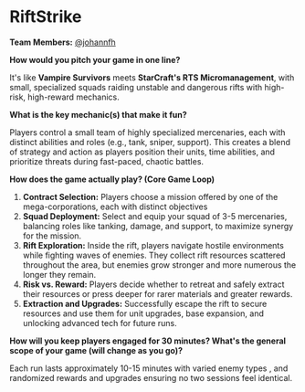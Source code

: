 # RiftStrike

**Team Members:** [@johannfh](https://github/johannfh)

**How would you pitch your game in one line?**

It's like **Vampire Survivors** meets **StarCraft's RTS Micromanagement**, with small, specialized squads raiding unstable and dangerous rifts with high-risk, high-reward mechanics.

**What is the key mechanic(s) that make it fun?**

Players control a small team of highly specialized mercenaries, each with distinct abilities and roles (e.g., tank, sniper, support). <!-- I will expand on the special types later, this is just the gist idea right now -->
This creates a blend of strategy and action as players position their units, time abilities, and prioritize threats during fast-paced, chaotic battles. <!-- think the special missions in the SCII campaign but a lot more chaotic/fast paced -->

**How does the game actually play? (Core Game Loop)**

1. **Contract Selection:** Players choose a mission offered by one of the mega-corporations, each with distinct objectives <!-- (e.g., harvesting resources, escorting mining drones, or eliminating elite enemies). -->
2. **Squad Deployment:** Select and equip your squad of 3-5 mercenaries, balancing roles like tanking, damage, and support, to maximize synergy for the mission.
3. **Rift Exploration:** Inside the rift, players navigate hostile environments while fighting waves of enemies. They collect rift resources scattered throughout the area, but enemies grow stronger and more numerous the longer they remain.
4. **Risk vs. Reward:** Players decide whether to retreat and safely extract their resources or press deeper for rarer materials and greater rewards.
5. **Extraction and Upgrades:** Successfully escape the rift to secure resources and use them for unit upgrades, base expansion, and unlocking advanced tech for future runs.

**How will you keep players engaged for 30 minutes? What's the general scope of your game (will change as you go)?**

Each run lasts approximately 10-15 minutes <!-- this is what is planned, but the actual duration/scope per mission will likely change --> with varied enemy types <!-- think small+light+weak but faster vs. big+strong+tanky but slower enemies -->, and randomized rewards and upgrades ensuring <!-- (hopefully) --> no two sessions feel identical.

<!-- EDITOR NOTE: this will probably be a little much for 2 months, but I'll try to get the core mechanics and game loop done (e.g. mission selection, mercenary types & abilities, rewards, upgrades).
Scope is a little huge, but motivation just as much; plan to continue work after the event too -->

<!--
*Remember: Focus on gameplay mechanics and player experience. Save the details about story, art style, sound design, UI flowcharts, marketing plans, or achievements for later.*
-->
